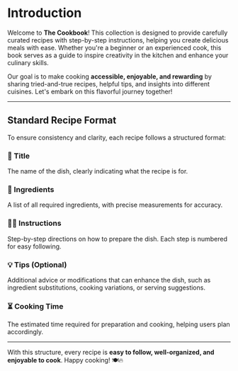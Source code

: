 # Introduction  

Welcome to **The Cookbook**! This collection is designed to provide carefully curated recipes with step-by-step instructions, helping you create delicious meals with ease. Whether you're a beginner or an experienced cook, this book serves as a guide to inspire creativity in the kitchen and enhance your culinary skills.  

Our goal is to make cooking **accessible, enjoyable, and rewarding** by sharing tried-and-true recipes, helpful tips, and insights into different cuisines. Let's embark on this flavorful journey together!  

---

## Standard Recipe Format  

To ensure consistency and clarity, each recipe follows a structured format:  

### **📌 Title**  
The name of the dish, clearly indicating what the recipe is for.  

### **🥄 Ingredients**  
A list of all required ingredients, with precise measurements for accuracy.  

### **👩‍🍳 Instructions**  
Step-by-step directions on how to prepare the dish. Each step is numbered for easy following.  

### **💡 Tips (Optional)**  
Additional advice or modifications that can enhance the dish, such as ingredient substitutions, cooking variations, or serving suggestions.  

### **⏳ Cooking Time**  
The estimated time required for preparation and cooking, helping users plan accordingly.  

---

With this structure, every recipe is **easy to follow, well-organized, and enjoyable to cook**. Happy cooking! 🍽️🔥  

